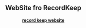 <div>
  <div style="text-align:center;">
    <h2>WebSite fro RecordKeep</h2>
    <h4><a href="https://recordkeep.fi">record keep website</a></h4>
  </div>
  <div>
  </div>
</div>
